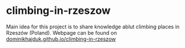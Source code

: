 # climbing-in-rzeszow
Main idea for this project is to share knowledge ablut climbing places in Rzeszów (Poland). Webpage can be found on [dominikhajduk.github.io/climbing-in-rzeszow](http://dominikhajduk.github.io/climbing-in-rzeszow/)
